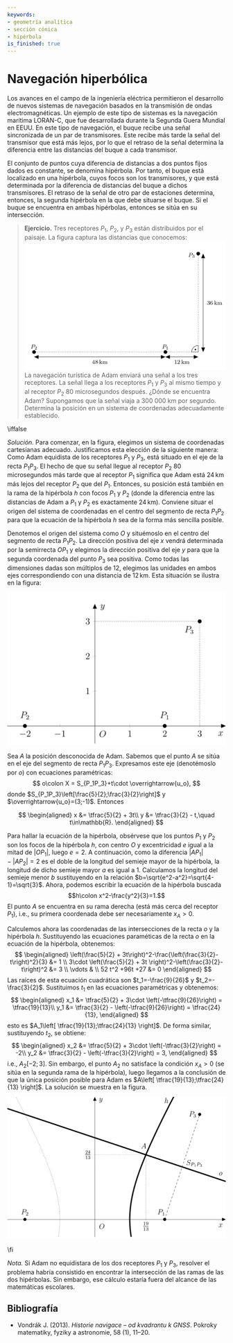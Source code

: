 ```yaml
---
keywords:
- geometría analítica
- sección cónica
- hipérbola
is_finished: true
---
```


# Navegación hiperbólica

Los avances en el campo de la ingeniería eléctrica permitieron el desarrollo de nuevos sistemas de navegación
basados en la transmisión de ondas electromagnéticas.
Un ejemplo de este tipo de sistemas es la navegación marítima LORAN-C,
que fue desarrollada durante la Segunda Guera Mundial en EEUU.
En este tipo de navegación, 
el buque recibe una señal sincronizada de un par de transmisores. 
Este recibe más tarde la señal del transmisor que está más lejos, 
por lo que el retraso de la señal determina la diferencia entre las distancias del buque a cada transmisor.

El conjunto de puntos cuya diferencia de distancias a dos puntos fijos dados
es constante, se denomina hipérbola. 
Por tanto, el buque está localizado en una hipérbola, 
cuyos focos son los transmisores, y que está determinada 
por la diferencia de distancias del buque a dichos transmisores.
El retraso de la señal de otro par de estaciones determina, entonces, la segunda hipérbola en la que debe situarse el buque. Si el buque se encuentra en ambas hipérbolas, 
entonces se sitúa en su intersección.

> **Ejercicio.** Tres receptores $P_1$, $P_2$, y $P_3$ están distribuidos por el paisaje.
> La figura captura las distancias que conocemos:
> ![Exercise assignment](math4you_00019_a.jpg)
> La navegación turística de Adam enviará una señal a los tres receptores.
> La señal llega a los receptores $P_1$ y $P_3$ al mismo tiempo
> y al receptor $P_2$ 80 microsegundos después. 
> ¿Dónde se encuentra Adam?
> Supongamos que la señal viaja a 300 000 km por segundo.
> Determina la posición en un sistema de coordenadas adecuadamente establecido.

\iffalse

*Solución.* Para comenzar, en la figura, elegimos un sistema de coordenadas cartesianas adecuado.
Justificamos esta elección de la siguiente manera: Como Adam equidista de los receptores $P_1$ y $P_3$, 
está situado en el eje de la recta $P_1P_3$. 
El hecho de que su señal llegue al receptor $P_2$ 80 microsegundos más tarde que al receptor $P_1$ significa que 
Adam está $24\,\text{km}$ más lejos del receptor $P_2$ que del $P_1$. 
Entonces, su posición está también en la rama de la hipérbola $h$ con focos $P_1$ y $P_2$ 
(donde la diferencia entre las distancias de Adam a $P_1$ y $P_2$ es exactamente $24\,\text{km}$).
Conviene situar el origen del sistema de coordenadas en el centro del segmento de recta $P_1P_2$ 
para que la ecuación de la hipérbola $h$ sea de la forma más sencilla posible.

Denotemos el origen del sistema como $O$ 
y situémoslo en el centro del segmento de recta $P_1P_2$. 
La dirección positiva del eje $x$ vendrá determinada por la semirrecta $OP_1$ 
y elegimos la dirección positiva del eje $y$ para que la segunda coordenada del punto $P_3$ sea positiva. 
Como todas las dimensiones dadas son múltiplos de $12$, 
elegimos las unidades en ambos ejes 
correspondiendo con una distancia de $12\,\text{km}$. 
Esta situación se ilustra en la figura:

![Introduction of coordinate system](math4you_00019_b.jpg)

Sea $A$ la posición desconocida de Adam. 
Sabemos que el punto $A$ se sitúa en el eje del segmento de recta 
$P_1P_3$. Expresamos este eje (denotémoslo por $o$) con ecuaciones paramétricas:
$$
o\colon X = S_{P_1P_3}+t\cdot \overrightarrow{u_o},
$$ 
donde $S_{P_1P_3}\left[\frac{5}{2};\frac{3}{2}\right]$ 
y  $\overrightarrow{u_o}=(3;-1)$. Entonces

$$
\begin{aligned}
x &= \tfrac{5}{2} + 3t\\
y &= \tfrac{3}{2} - t,\quad t\in\mathbb{R}.
\end{aligned}
$$

Para hallar la ecuación de la hipérbola, obsérvese que
los puntos $P_1$ y $P_2$ son los focos de la hipérbola $h$, 
con centro $O$
y excentricidad $e$ igual a la mitad de $|OP_1|$, luego $e=2$. A continuación, 
como la diferencia $|AP_1|-|AP_2|=2$ 
es el doble de la longitud del semieje mayor de la hipérbola, 
la longitud de dicho semieje mayor $a$ es igual a $1$.
Calculamos la longitud del semieje menor $b$ sustituyendo en la relación
$b=\sqrt{e^2-a^2}=\sqrt{4-1}=\sqrt{3}$. 
Ahora, podemos escribir la ecuación de la hipérbola buscada 
$$h\colon x^2-\frac{y^2}{3}=1.$$
El punto $A$ se encuentra en su rama derecha (está más cerca del receptor $P_1$), 
i.e., su primera coordenada debe ser necesariamente $x_A>0$.

Calculemos ahora las coordenadas de las intersecciones 
de la recta $o$ y la hipérbola $h$.
Sustituyendo las ecuaciones paraméticas de la recta $o$
en la ecuación de la hipérbola, obtenemos:
$$
\begin{aligned}
\left(\frac{5}{2} + 3t\right)^2-\frac{\left(\frac{3}{2}-t\right)^2}{3} &= 1 \\
3\cdot \left(\frac{5}{2} + 3t \right)^2-\left(\frac{3}{2}-t\right)^2 &= 3 \\
\vdots & \\
52 t^2 +96t +27 &= 0 
\end{aligned}
$$
Las raíces de esta ecuación cuadrática son $t_1=-\frac{9}{26}$ y $t_2=-\frac{3}{2}$. Sustituimos $t_1$ en las ecuaciones paramétricas y obtenemos:
$$
\begin{aligned}
x_1 &= \tfrac{5}{2} + 3\cdot \left(-\tfrac{9}{26}\right) = \tfrac{19}{13}\\
y_1 &= \tfrac{3}{2} - \left(-\tfrac{9}{26}\right) = \tfrac{24}{13},
\end{aligned}
$$
esto es $A_1\left[ \tfrac{19}{13};\tfrac{24}{13} \right]$. De forma similar, sustituyendo $t_2$, se obtiene:
$$
\begin{aligned}
x_2 &= \tfrac{5}{2} + 3\cdot \left(-\tfrac{3}{2}\right) = -2\\
y_2 &= \tfrac{3}{2} - \left(-\tfrac{3}{2}\right) = 3,
\end{aligned}
$$
i.e., $A_2 \left[ -2;3 \right]$. 
Sin embargo, el punto $A_2$ no satisface la condición $x_A > 0$ (se sitúa en la segunda rama de la hipérbola),
luego llegamos a la conclusión de que la única posición posible para Adam
es $A\left[ \tfrac{19}{13};\tfrac{24}{13} \right]$. 
La solución se muestra en la figura.

![Exercise solution](math4you_00019_c.jpg)

\fi

*Nota.* Si Adam no equidistara de los dos receptores $P_1$ y $P_3$, 
resolver el problema habría consistido en encontrar la intersección de las ramas de las dos hipérbolas. 
Sin embargo, ese cálculo estaría fuera del alcance de las matemáticas escolares.


## Bibliografía

* Vondrák J. (2013). *Historie navigace – od kvadrantu k GNSS*. Pokroky matematiky, fyziky a astronomie, 58 (1), 11–20.

